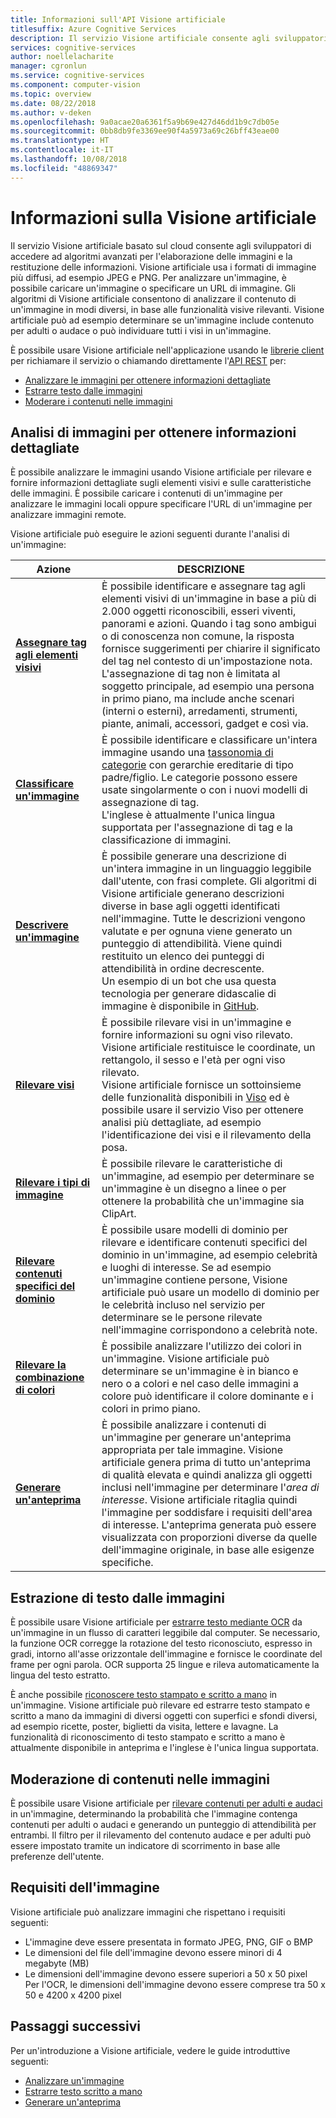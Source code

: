 ```yaml
---
title: Informazioni sull'API Visione artificiale
titlesuffix: Azure Cognitive Services
description: Il servizio Visione artificiale consente agli sviluppatori di accedere ad algoritmi avanzati per l'elaborazione delle immagini e la restituzione delle informazioni.
services: cognitive-services
author: noellelacharite
manager: cgronlun
ms.service: cognitive-services
ms.component: computer-vision
ms.topic: overview
ms.date: 08/22/2018
ms.author: v-deken
ms.openlocfilehash: 9a0acae20a6361f5a9b69e427d46dd1b9c7db05e
ms.sourcegitcommit: 0bb8db9fe3369ee90f4a5973a69c26bff43eae00
ms.translationtype: HT
ms.contentlocale: it-IT
ms.lasthandoff: 10/08/2018
ms.locfileid: "48869347"
---
```

# <a name="what-is-computer-vision"></a>Informazioni sulla Visione artificiale

Il servizio Visione artificiale basato sul cloud consente agli sviluppatori di accedere ad algoritmi avanzati per l'elaborazione delle immagini e la restituzione delle informazioni. Visione artificiale usa i formati di immagine più diffusi, ad esempio JPEG e PNG. Per analizzare un'immagine, è possibile caricare un'immagine o specificare un URL di immagine. Gli algoritmi di Visione artificiale consentono di analizzare il contenuto di un'immagine in modi diversi, in base alle funzionalità visive rilevanti. Visione artificiale può ad esempio determinare se un'immagine include contenuto per adulti o audace o può individuare tutti i visi in un'immagine.

È possibile usare Visione artificiale nell'applicazione usando le [librerie client](quickstarts-sdk/csharp-analyze-sdk.md) per richiamare il servizio o chiamando direttamente l'[API REST](vision-api-how-to-topics/howtocallvisionapi.md) per:

- [Analizzare le immagini per ottenere informazioni dettagliate](#analyzing-images-for-insight)
- [Estrarre testo dalle immagini](#extracting-text-from-images)
- [Moderare i contenuti nelle immagini](#moderating-content-in-images)

## <a name="analyzing-images-for-insight"></a>Analisi di immagini per ottenere informazioni dettagliate

È possibile analizzare le immagini usando Visione artificiale per rilevare e fornire informazioni dettagliate sugli elementi visivi e sulle caratteristiche delle immagini. È possibile caricare i contenuti di un'immagine per analizzare le immagini locali oppure specificare l'URL di un'immagine per analizzare immagini remote.

Visione artificiale può eseguire le azioni seguenti durante l'analisi di un'immagine:

| Azione | DESCRIZIONE |
| ------ | ----------- |
|**[Assegnare tag agli elementi visivi](concept-tagging-images.md)**|È possibile identificare e assegnare tag agli elementi visivi di un'immagine in base a più di 2.000 oggetti riconoscibili, esseri viventi, panorami e azioni. Quando i tag sono ambigui o di conoscenza non comune, la risposta fornisce suggerimenti per chiarire il significato del tag nel contesto di un'impostazione nota. L'assegnazione di tag non è limitata al soggetto principale, ad esempio una persona in primo piano, ma include anche scenari (interni o esterni), arredamenti, strumenti, piante, animali, accessori, gadget e così via.|
|**[Classificare un'immagine](concept-categorizing-images.md)**|È possibile identificare e classificare un'intera immagine usando una [tassonomia di categorie](Category-Taxonomy.md) con gerarchie ereditarie di tipo padre/figlio. Le categorie possono essere usate singolarmente o con i nuovi modelli di assegnazione di tag.<br/>L'inglese è attualmente l'unica lingua supportata per l'assegnazione di tag e la classificazione di immagini.|
|**[Descrivere un'immagine](concept-describing-images.md)**|È possibile generare una descrizione di un'intera immagine in un linguaggio leggibile dall'utente, con frasi complete. Gli algoritmi di Visione artificiale generano descrizioni diverse in base agli oggetti identificati nell'immagine. Tutte le descrizioni vengono valutate e per ognuna viene generato un punteggio di attendibilità. Viene quindi restituito un elenco dei punteggi di attendibilità in ordine decrescente.<br/>Un esempio di un bot che usa questa tecnologia per generare didascalie di immagine è disponibile in [GitHub](https://github.com/Microsoft/BotBuilder-Samples/tree/master/CSharp/intelligence-ImageCaption).|
|**[Rilevare visi](concept-detecting-faces.md)** |È possibile rilevare visi in un'immagine e fornire informazioni su ogni viso rilevato. Visione artificiale restituisce le coordinate, un rettangolo, il sesso e l'età per ogni viso rilevato.<br/>Visione artificiale fornisce un sottoinsieme delle funzionalità disponibili in [Viso](/azure/cognitive-services/face/) ed è possibile usare il servizio Viso per ottenere analisi più dettagliate, ad esempio l'identificazione dei visi e il rilevamento della posa.|
|**[Rilevare i tipi di immagine](concept-detecting-image-types.md)**|È possibile rilevare le caratteristiche di un'immagine, ad esempio per determinare se un'immagine è un disegno a linee o per ottenere la probabilità che un'immagine sia ClipArt.|
|**[Rilevare contenuti specifici del dominio](concept-detecting-domain-content.md)**|È possibile usare modelli di dominio per rilevare e identificare contenuti specifici del dominio in un'immagine, ad esempio celebrità e luoghi di interesse. Se ad esempio un'immagine contiene persone, Visione artificiale può usare un modello di dominio per le celebrità incluso nel servizio per determinare se le persone rilevate nell'immagine corrispondono a celebrità note.|
|**[Rilevare la combinazione di colori](concept-detecting-color-schemes.md)**|È possibile analizzare l'utilizzo dei colori in un'immagine. Visione artificiale può determinare se un'immagine è in bianco e nero o a colori e nel caso delle immagini a colore può identificare il colore dominante e i colori in primo piano.|
|**[Generare un'anteprima](concept-generating-thumbnails.md)**|È possibile analizzare i contenuti di un'immagine per generare un'anteprima appropriata per tale immagine. Visione artificiale genera prima di tutto un'anteprima di qualità elevata e quindi analizza gli oggetti inclusi nell'immagine per determinare l'*area di interesse*. Visione artificiale ritaglia quindi l'immagine per soddisfare i requisiti dell'area di interesse. L'anteprima generata può essere visualizzata con proporzioni diverse da quelle dell'immagine originale, in base alle esigenze specifiche.|

## <a name="extracting-text-from-images"></a>Estrazione di testo dalle immagini

È possibile usare Visione artificiale per [estrarre testo mediante OCR](concept-extracting-text-ocr.md) da un'immagine in un flusso di caratteri leggibile dal computer. Se necessario, la funzione OCR corregge la rotazione del testo riconosciuto, espresso in gradi, intorno all'asse orizzontale dell'immagine e fornisce le coordinate del frame per ogni parola. OCR supporta 25 lingue e rileva automaticamente la lingua del testo estratto.

È anche possibile [riconoscere testo stampato e scritto a mano](concept-recognizing-text.md) in un'immagine. Visione artificiale può rilevare ed estrarre testo stampato e scritto a mano da immagini di diversi oggetti con superfici e sfondi diversi, ad esempio ricette, poster, biglietti da visita, lettere e lavagne. La funzionalità di riconoscimento di testo stampato e scritto a mano è attualmente disponibile in anteprima e l'inglese è l'unica lingua supportata.  

## <a name="moderating-content-in-images"></a>Moderazione di contenuti nelle immagini

È possibile usare Visione artificiale per [rilevare contenuti per adulti e audaci](concept-detecting-adult-content.md) in un'immagine, determinando la probabilità che l'immagine contenga contenuti per adulti o audaci e generando un punteggio di attendibilità per entrambi. Il filtro per il rilevamento del contenuto audace e per adulti può essere impostato tramite un indicatore di scorrimento in base alle preferenze dell'utente.

## <a name="image-requirements"></a>Requisiti dell'immagine

Visione artificiale può analizzare immagini che rispettano i requisiti seguenti:

- L'immagine deve essere presentata in formato JPEG, PNG, GIF o BMP
- Le dimensioni del file dell'immagine devono essere minori di 4 megabyte (MB)
- Le dimensioni dell'immagine devono essere superiori a 50 x 50 pixel  
  Per l'OCR, le dimensioni dell'immagine devono essere comprese tra 50 x 50 e 4200 x 4200 pixel

## <a name="next-steps"></a>Passaggi successivi

Per un'introduzione a Visione artificiale, vedere le guide introduttive seguenti:

- [Analizzare un'immagine](quickstarts-sdk/csharp-analyze-sdk.md)
- [Estrarre testo scritto a mano](quickstarts-sdk/csharp-hand-text-sdk.md)
- [Generare un'anteprima](quickstarts-sdk/csharp-thumb-sdk.md)
